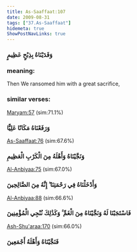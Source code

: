 ```yaml
---
title: As-Saaffaat:107
date: 2009-08-31
tags: ["37.As-Saaffaat"]
hidemeta: true 
ShowPostNavLinks: true 
---
```

### وَفَدَيْنَاهُ بِذِبْحٍ عَظِيمٍ
### meaning: 
Then We ransomed him with a great sacrifice,
### similar verses: 

[Maryam:57](/19/57) (sim:71.1%)

### وَرَفَعْنَاهُ مَكَانًا عَلِيًّا

[As-Saaffaat:76](/37/76) (sim:67.6%)

### وَنَجَّيْنَاهُ وَأَهْلَهُ مِنَ الْكَرْبِ الْعَظِيمِ

[Al-Anbiyaa:75](/21/75) (sim:67.0%)

### وَأَدْخَلْنَاهُ فِي رَحْمَتِنَا ۖ إِنَّهُ مِنَ الصَّالِحِينَ

[Al-Anbiyaa:88](/21/88) (sim:66.6%)

### فَاسْتَجَبْنَا لَهُ وَنَجَّيْنَاهُ مِنَ الْغَمِّ ۚ وَكَذَٰلِكَ نُنْجِي الْمُؤْمِنِينَ

[Ash-Shu'araa:170](/26/170) (sim:66.0%)

### فَنَجَّيْنَاهُ وَأَهْلَهُ أَجْمَعِينَ
